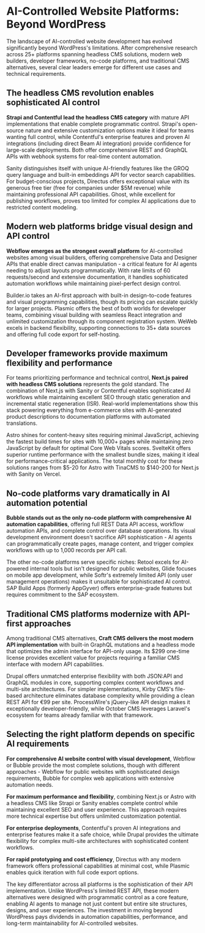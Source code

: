 # AI-Controlled Website Platforms: Beyond WordPress

The landscape of AI-controlled website development has evolved significantly beyond WordPress's limitations. After comprehensive research across 25+ platforms spanning headless CMS solutions, modern web builders, developer frameworks, no-code platforms, and traditional CMS alternatives, several clear leaders emerge for different use cases and technical requirements.

## The headless CMS revolution enables sophisticated AI control

**Strapi and Contentful lead the headless CMS category** with mature API implementations that enable complete programmatic control. Strapi's open-source nature and extensive customization options make it ideal for teams wanting full control, while Contentful's enterprise features and proven AI integrations (including direct Beam AI integration) provide confidence for large-scale deployments. Both offer comprehensive REST and GraphQL APIs with webhook systems for real-time content automation.

Sanity distinguishes itself with unique AI-friendly features like the GROQ query language and built-in embeddings API for vector search capabilities. For budget-conscious projects, Directus offers exceptional value with its generous free tier (free for companies under $5M revenue) while maintaining professional API capabilities. Ghost, while excellent for publishing workflows, proves too limited for complex AI applications due to restricted content modeling.

## Modern web platforms bridge visual design and API control

**Webflow emerges as the strongest overall platform** for AI-controlled websites among visual builders, offering comprehensive Data and Designer APIs that enable direct canvas manipulation - a critical feature for AI agents needing to adjust layouts programmatically. With rate limits of 60 requests/second and extensive documentation, it handles sophisticated automation workflows while maintaining pixel-perfect design control.

Builder.io takes an AI-first approach with built-in design-to-code features and visual programming capabilities, though its pricing can escalate quickly for larger projects. Plasmic offers the best of both worlds for developer teams, combining visual building with seamless React integration and unlimited customization through its component registration system. WeWeb excels in backend flexibility, supporting connections to 35+ data sources and offering full code export for self-hosting.

## Developer frameworks provide maximum flexibility and performance

For teams prioritizing performance and technical control, **Next.js paired with headless CMS solutions** represents the gold standard. The combination of Next.js with Sanity or Contentful enables sophisticated AI workflows while maintaining excellent SEO through static generation and incremental static regeneration (ISR). Real-world implementations show this stack powering everything from e-commerce sites with AI-generated product descriptions to documentation platforms with automated translations.

Astro shines for content-heavy sites requiring minimal JavaScript, achieving the fastest build times for sites with 10,000+ pages while maintaining zero JavaScript by default for optimal Core Web Vitals scores. SvelteKit offers superior runtime performance with the smallest bundle sizes, making it ideal for performance-critical applications. The total monthly cost for these solutions ranges from $5-20 for Astro with TinaCMS to $140-200 for Next.js with Sanity on Vercel.

## No-code platforms vary dramatically in AI automation potential

**Bubble stands out as the only no-code platform with comprehensive AI automation capabilities**, offering full REST Data API access, workflow automation APIs, and complete control over database operations. Its visual development environment doesn't sacrifice API sophistication - AI agents can programmatically create pages, manage content, and trigger complex workflows with up to 1,000 records per API call.

The other no-code platforms serve specific niches: Retool excels for AI-powered internal tools but isn't designed for public websites, Glide focuses on mobile app development, while Softr's extremely limited API (only user management operations) makes it unsuitable for sophisticated AI control. SAP Build Apps (formerly AppGyver) offers enterprise-grade features but requires commitment to the SAP ecosystem.

## Traditional CMS platforms modernize with API-first approaches

Among traditional CMS alternatives, **Craft CMS delivers the most modern API implementation** with built-in GraphQL mutations and a headless mode that optimizes the admin interface for API-only usage. Its $299 one-time license provides excellent value for projects requiring a familiar CMS interface with modern API capabilities.

Drupal offers unmatched enterprise flexibility with both JSON:API and GraphQL modules in core, supporting complex content workflows and multi-site architectures. For simpler implementations, Kirby CMS's file-based architecture eliminates database complexity while providing a clean REST API for €99 per site. ProcessWire's jQuery-like API design makes it exceptionally developer-friendly, while October CMS leverages Laravel's ecosystem for teams already familiar with that framework.

## Selecting the right platform depends on specific AI requirements

**For comprehensive AI website control with visual development**, Webflow or Bubble provide the most complete solutions, though with different approaches - Webflow for public websites with sophisticated design requirements, Bubble for complex web applications with extensive automation needs.

**For maximum performance and flexibility**, combining Next.js or Astro with a headless CMS like Strapi or Sanity enables complete control while maintaining excellent SEO and user experience. This approach requires more technical expertise but offers unlimited customization potential.

**For enterprise deployments**, Contentful's proven AI integrations and enterprise features make it a safe choice, while Drupal provides the ultimate flexibility for complex multi-site architectures with sophisticated content workflows.

**For rapid prototyping and cost efficiency**, Directus with any modern framework offers professional capabilities at minimal cost, while Plasmic enables quick iteration with full code export options.

The key differentiator across all platforms is the sophistication of their API implementation. Unlike WordPress's limited REST API, these modern alternatives were designed with programmatic control as a core feature, enabling AI agents to manage not just content but entire site structures, designs, and user experiences. The investment in moving beyond WordPress pays dividends in automation capabilities, performance, and long-term maintainability for AI-controlled websites.
